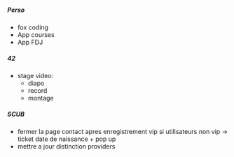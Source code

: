 ##### Perso

- fox coding
- App courses
- App FDJ

##### 42
- stage video:
	- diapo
	- record
	- montage
##### SCUB
- fermer la page contact apres enregistrement vip si utilisateurs non vip -> ticket date de naissance + pop up
- mettre a jour distinction providers
